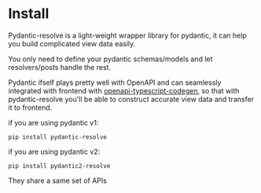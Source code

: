 # Install

Pydantic-resolve is a light-weight wrapper library for pydantic, it can help you build complicated view data easily.

You only need to define your pydantic schemas/models and let resolvers/posts handle the rest.

Pydantic ifself plays pretty well with OpenAPI and can seamlessly integrated with frontend with [openapi-typescript-codegen](https://github.com/ferdikoomen/openapi-typescript-codegen), so that with pydantic-resolve you'll be able to construct accurate view data and transfer it to frontend.


if you are using pydantic v1:

```shell
pip install pydantic-resolve
```

if you are using pydantic v2:

```shell
pip install pydantic2-resolve
```


They share a same set of APIs